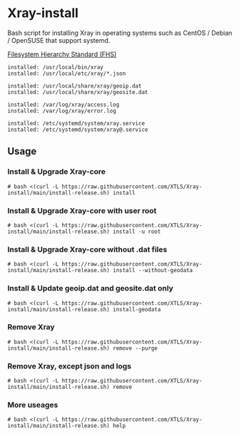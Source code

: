 # Xray-install

Bash script for installing Xray in operating systems such as CentOS / Debian / OpenSUSE that support systemd.

[Filesystem Hierarchy Standard (FHS)](https://en.wikipedia.org/wiki/Filesystem_Hierarchy_Standard)

```
installed: /usr/local/bin/xray
installed: /usr/local/etc/xray/*.json

installed: /usr/local/share/xray/geoip.dat
installed: /usr/local/share/xray/geosite.dat

installed: /var/log/xray/access.log
installed: /var/log/xray/error.log

installed: /etc/systemd/system/xray.service
installed: /etc/systemd/system/xray@.service
```

## Usage

### Install & Upgrade Xray-core

```
# bash <(curl -L https://raw.githubusercontent.com/XTLS/Xray-install/main/install-release.sh) install
```

### Install & Upgrade Xray-core with user root

```
# bash <(curl -L https://raw.githubusercontent.com/XTLS/Xray-install/main/install-release.sh) install -u root
```

### Install & Upgrade Xray-core without .dat files

```
# bash <(curl -L https://raw.githubusercontent.com/XTLS/Xray-install/main/install-release.sh) install --without-geodata
```

### Install & Update geoip.dat and geosite.dat only

```
# bash <(curl -L https://raw.githubusercontent.com/XTLS/Xray-install/main/install-release.sh) install-geodata
```

### Remove Xray

```
# bash <(curl -L https://raw.githubusercontent.com/XTLS/Xray-install/main/install-release.sh) remove --purge
```

### Remove Xray, except json and logs

```
# bash <(curl -L https://raw.githubusercontent.com/XTLS/Xray-install/main/install-release.sh) remove
```

### More useages

```
# bash <(curl -L https://raw.githubusercontent.com/XTLS/Xray-install/main/install-release.sh) help
```
